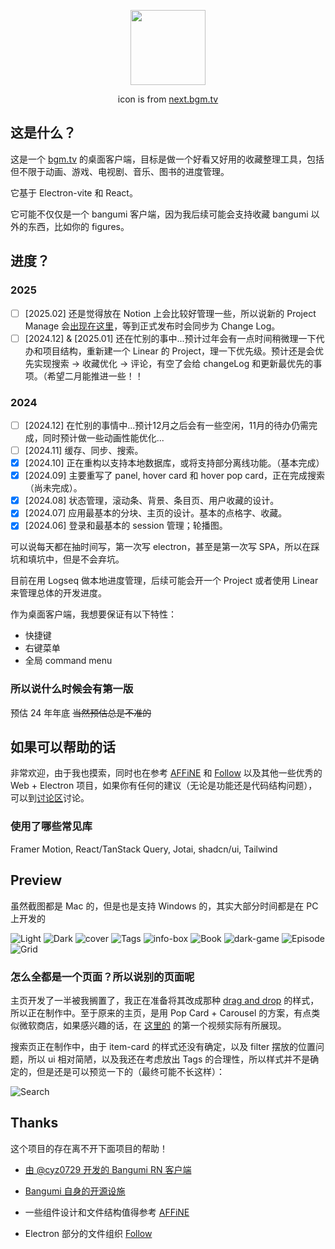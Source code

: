 <p align='center'>
  <img width="120"  height="120" src="build/icon.png">
</p>
<p align='center'>icon is from <a href='https://next.bgm.tv'>next.bgm.tv</a></p>

## 这是什么？

这是一个 [bgm.tv](https://bgm.tv) 的桌面客户端，目标是做一个好看又好用的收藏整理工具，包括但不限于动画、游戏、电视剧、音乐、图书的进度管理。

它基于 Electron-vite 和 React。

它可能不仅仅是一个 bangumi 客户端，因为我后续可能会支持收藏 bangumi 以外的东西，比如你的 figures。

## 进度？

### 2025

- [ ] \[2025.02] 还是觉得放在 Notion 上会比较好管理一些，所以说新的 Project Manage 会[出现在这里](https://cottoncandyz.notion.site/BE-Project-17e4e3d00a8a801880e6e53fa6396b95)，等到正式发布时会同步为 Change Log。
- [ ] \[2024.12\] & \[2025.01\] 还在忙别的事中...预计过年会有一点时间稍微理一下代办和项目结构，重新建一个 Linear 的 Project，理一下优先级。预计还是会优先实现搜索 → 收藏优化 → 评论，有空了会给 changeLog 和更新最优先的事项。（希望二月能推进一些！！

### 2024

- [ ] \[2024.12\] 在忙别的事情中...预计12月之后会有一些空闲，11月的待办仍需完成，同时预计做一些动画性能优化...
- [ ] \[2024.11\] 缓存、同步、搜索。
- [x] \[2024.10\] 正在重构以支持本地数据库，或将支持部分离线功能。（基本完成）
- [x] \[2024.09\] 主要重写了 panel, hover card 和 hover pop card，正在完成搜索（尚未完成）。
- [x] \[2024.08\] 状态管理，滚动条、背景、条目页、用户收藏的设计。
- [x] \[2024.07\] 应用最基本的分块、主页的设计。基本的点格字、收藏。
- [x] \[2024.06\] 登录和最基本的 session 管理；轮播图。

可以说每天都在抽时间写，第一次写 electron，甚至是第一次写 SPA，所以在踩坑和填坑中，但是不会弃坑。

目前在用 Logseq 做本地进度管理，后续可能会开一个 Project 或者使用 Linear 来管理总体的开发进度。

作为桌面客户端，我想要保证有以下特性：

- 快捷键
- 右键菜单
- 全局 command menu

### 所以说什么时候会有第一版

预估 24 年年底 ~~当然预估总是不准的~~

## 如果可以帮助的话

非常欢迎，由于我也摸索，同时也在参考 [AFFiNE](https://github.com/toeverything/AFFiNE) 和 [Follow](https://github.com/RSSNext/Follow) 以及其他一些优秀的 Web + Electron 项目，如果你有任何的建议（无论是功能还是代码结构问题），可以到[讨论区](https://github.com/CottonCandyZ/bangumi-electron/discussions)讨论。

### 使用了哪些常见库

Framer Motion, React/TanStack Query, Jotai, shadcn/ui, Tailwind

## Preview

虽然截图都是 Mac 的，但是也是支持 Windows 的，其实大部分时间都是在 PC 上开发的

![Light](doc/screenshot/light.webp)
![Dark](doc/screenshot/dark.webp)
![cover](doc/screenshot/cover.webp)
![Tags](doc/screenshot/tags.webp)
![info-box](doc/screenshot/infobox.webp)
![Book](doc/screenshot/book.webp)
![dark-game](doc/screenshot/dark-game.webp)
![Episode](doc/screenshot/episode.webp)
![Grid](doc/screenshot/grid.webp)

### 怎么全都是一个页面？所以说别的页面呢

主页开发了一半被我搁置了，我正在准备将其改成那种 [drag and drop](https://swapy.tahazsh.com/) 的样式，所以正在制作中。至于原来的主页，是用 Pop Card + Carousel 的方案，有点类似微软商店，如果感兴趣的话，在 [这里的](https://home.nanachi.moe/posts/2024-08-12-global-hover-card) 的第一个视频实际有所展现。

搜索页正在制作中，由于 item-card 的样式还没有确定，以及 filter 摆放的位置问题，所以 ui 相对简陋，以及我还在考虑放出 Tags 的合理性，所以样式并不是确定的，但是还是可以预览一下的（最终可能不长这样）：

![Search](doc/screenshot/search.webp)

## Thanks

这个项目的存在离不开下面项目的帮助！

- [由 @cyz0729 开发的 Bangumi RN 客户端](https://github.com/czy0729/Bangumi)

- [Bangumi 自身的开源设施](https://github.com/bangumi)

- 一些组件设计和文件结构值得参考 [AFFiNE](https://github.com/toeverything/AFFiNE)

- Electron 部分的文件组织 [Follow](https://github.com/RSSNext/Follow)
